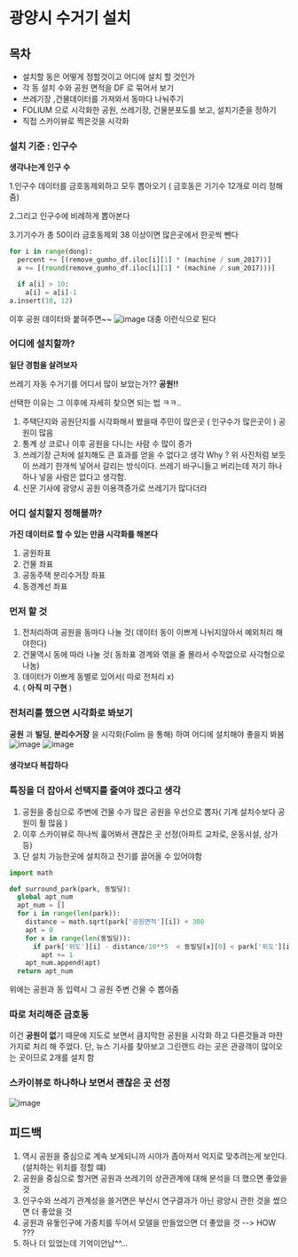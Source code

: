 # 광양시 수거기 설치

## 목차
+ 설치할 동은 어떻게 정할것이고 어디에 설치 할 것인가
+ 각 동 설치 수와 공원 면적을 DF 로 묶어서 보기
+ 쓰레기장 ,건물데이터를 가져와서 동마다 나눠주기
+ FOLIUM 으로 시각화한 공원, 쓰레기장, 건물분포도를 보고, 설치기준을 정하기
+ 직접 스카이뷰로 찍은것을 시각화

### 설치 기준 : 인구수
**생각나는게 인구 수**

1.인구수 데이터를 금호동제외하고  모두 뽑아오기 ( 금호동은 기기수 12개로 미리 정해줌)

2.그리고 인구수에 비례하게 뽑아본다

3.기기수가 총 50이라 금호동제외 38 이상이면 많은곳에서 한곳씩 뺀다
```python
for i in range(dong):
  percent += [(remove_gumho_df.iloc[i][1] * (machine / sum_2017))]
  a += [(round(remove_gumho_df.iloc[i][1] * (machine / sum_2017)))]

  if a[i] > 10:
    a[i] = a[i]-1
a.insert(10, 12)
```
이후 공원 데이터와 붙혀주면~~
![image](https://user-images.githubusercontent.com/82213429/132976917-7d7d9237-aa53-469d-a56e-7eca27387596.png)
대충 이런식으로 된다
### 어디에 설치할까?
**일단 경험을 살려보자**

쓰레기 자동 수거기를 어디서 많이 보았는가?? **공원!!**

선택한 이유는 그 이후에 자세히 찾으면 되는 법 ㅋㅋ..

1. 주택단지와 공원단지를 시각화해서 봤을때 주민이 많은곳 ( 인구수가 많은곳이 ) 공원이 많음
2. 통계 상 코로나 이후 공원을 다니는 사람 수 많이 증가
3. 쓰레기장 근처에 설치해도 큰 효과를 얻을 수 없다고 생각
Why ? 위 사진처럼 보듯이 쓰레기 한개씩 넣어서 갈리는 방식이다. 쓰레기 바구니들고 버리는데 저기 하나하나 넣을
사람은 없다고 생각함.
4. 신문  기사에 광양시 공원 이용객증가로 쓰레기가 많다더라

### 어디 설치할지 정해볼까?
**가진 데이터로 할 수 있는 만큼 시각화를 해본다**

1. 공원좌표
2. 건물 좌표
3. 공동주택 분리수거장 좌표
4. 동경계선 좌표

### 먼저 할 것
1. 전처리하여 공원을 동마다 나눌 것( 데이터 동이 이쁘게 나뉘지않아서 예외처리 해야한다)
2. 건물역시 동에 따라 나눌 것( 동좌표 경계와 엮을 줄 몰라서 수작없으로 사각형으로 나눔)
3. 데이터가 이쁘게 동별로 있어서( 따로 전처리 x)
4. ( **아직 미 구현** )

### 전처리를 했으면 시각화로 봐보기
**공원** 과 **빌딩**, **분리수거장** 을 시각화(Folim 을 통해) 하여 어디에 설치해야 좋을지 봐봄
![image](https://user-images.githubusercontent.com/82213429/132982820-d4553a4b-97e7-4957-b6df-a1f0468204e5.png)
![image](https://user-images.githubusercontent.com/82213429/132982836-114a9f67-17fe-49ac-b78a-8509b260ff60.png)

#### 생각보다 복잡하다

### 특징을 더 잡아서 선택지를 줄여야 겠다고 생각
1. 공원을 중심으로 주변에 건물 수가 많은 공원을 우선으로 뽑자( 기계 설치수보다 공원이 훨 많음 )
2. 이후 스카이뷰로 하나씩 훑어봐서 괜찮은 곳 선정(아파트 교차로, 운동시설, 상가 등)
3. 단 설치 가능한곳에 설치하고 전기를 끌어올 수 있어야함
```python
import math

def surround_park(park, 동빌딩):
  global apt_num
  apt_num = []
  for i in range(len(park)):
    distance = math.sqrt(park['공원면적'][i]) + 300
    apt = 0
    for x in range(len(동빌딩)):  
      if park['위도'][i] - distance/10**5  < 동빌딩[x][0] < park['위도'][i] + distance/10**5  and park['경도'][i] - distance/10**5 < 동빌딩[x][1] < park['경도'][i] + distance/10**5:
        apt += 1
    apt_num.append(apt)
  return apt_num
  ```
위에는 공원과 동 입력시 그 공원 주변 건물 수 뽑아줌

### 따로 처리해준 금호동
이건 **공원이 없**기 때문에 지도로 보면서 큼지막한 공원을 시각화 하고 다른것들과 마찬가지로 처리 해 주었다. 단, 뉴스 기사를 찾아보고 그린랜드 라는 곳은 관광객이 많이오는 곳이므로 2개를 설치 함
### 스카이뷰로 하나하나 보면서 괜찮은 곳 선정
![image](https://user-images.githubusercontent.com/82213429/132983289-3785a918-8c3b-4c87-b27c-08935e4d3290.png)

## 피드백
1. 역시 공원을 중심으로 계속 보게되니까 시야가 좁아져서 억지로 맞추려는게 보인다.(설치하는 위치를 정할 떄)
2. 공원을 중심으로 할거면 공원과 쓰레기의 상관관계에 대해 분석을 더 했으면 좋았을 것
3. 인구수와 쓰레기 관계성을 쓸거면은 부산시 연구결과가 아닌 광양시 관한 것을 썼으면 더 좋았을 것
4. 공원과 유돟인구에 가중치를 두어서 모델을 만들었으면 더 좋았을 것 --> HOW ??? 
5. 하나 더 있었는데 기억이안남^^...
